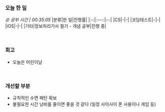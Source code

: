 ### 오늘 한 일
_순 공부 시간 | 00:35:05_
|분류|한 일|진행률|
|:-:|:---:|:-:|
|CS|-|-|
|코딩테스트|-|-|
|iOS|-|-|
|기타|정보처리기사 필기 - 개념 공부|진행 중|

<br>

### 회고
- 오늘은 어린이날

<br>

### 개선할 부분
- 규칙적인 수면 패턴 확보
- 불필요한 시간 낭비를 줄이면 좋을 것 같다 (일정 사이사이 폰 사용이나 게임 등)
